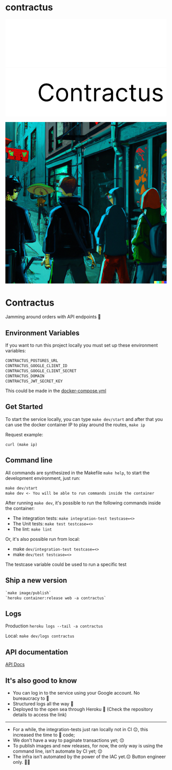 # contractus

![Logo](/assets/blackbackground.png#gh-dark-mode-only)
![Logo](/assets/whitebackgroun.png#gh-light-mode-only)

![image](assets/contractus.png)


# Contractus

Jamming around orders with API endpoints 🎸

## Environment Variables

If you want to run this project locally you must set up these environment variables:

    CONTRACTUS_POSTGRES_URL
    CONTRACTUS_GOOGLE_CLIENT_ID
    CONTRACTUS_GOOGLE_CLIENT_SECRET
    CONTRACTUS_DOMAIN
    CONTRACTUS_JWT_SECRET_KEY

This could be made in the [docker-compose.yml](./docker-compose.yaml)

## Get Started

To start the service locally, you can type `make dev/start` and after that you can use the docker container IP to play around the routes, `make ip`

Request example:

    curl (make ip)

## Command line

All commands are synthesized in the Makefile `make help`, to start the development environment, just run:

    make dev/start
    make dev <- You will be able to run commands inside the container

After running `make dev`, it's possible to run the following commands inside the container:
    
- The integration tests: `make integration-test testcase=<>`
- The Unit tests: `make test testcase=<>`
- The lint: `make lint`

Or, it's also possible run from local:

- make `dev/integration-test testcase=<>`
- make `dev/test testcase=<>`

The testcase variable could be used to run a specific test

## Ship a new version
    `make image/publish`
    `heroku container:release web -a contractus`

## Logs

Production
    `heroku logs --tail -a contractus`

Local:
    `make dev/logs contractus`


## API documentation
[API Docs](api/docs/)

## It's also good to know 
- You can log in to the service using your Google account. No bureaucracy to 🎸
- Structured logs all the way 🥸
- Deployed to the open sea through Heroku 🌊 (Check the repository details to access the link)
---
- For a while, the integration-tests just ran locally  not in CI 😔, this increased the time to 🚀 code;
- We don't have a way to paginate transactions yet; 😔
- To publish images and new releases, for now, the only way is using the command line, isn't automate by CI yet; 😔
- The infra isn't automated by the power of the IAC yet.😔 Button engineer only. 🔘✅

